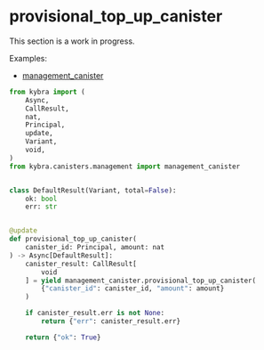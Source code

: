 # provisional_top_up_canister

This section is a work in progress.

Examples:

-   [management_canister](https://github.com/demergent-labs/kybra/tree/main/examples/management_canister)

```python
from kybra import (
    Async,
    CallResult,
    nat,
    Principal,
    update,
    Variant,
    void,
)
from kybra.canisters.management import management_canister


class DefaultResult(Variant, total=False):
    ok: bool
    err: str


@update
def provisional_top_up_canister(
    canister_id: Principal, amount: nat
) -> Async[DefaultResult]:
    canister_result: CallResult[
        void
    ] = yield management_canister.provisional_top_up_canister(
        {"canister_id": canister_id, "amount": amount}
    )

    if canister_result.err is not None:
        return {"err": canister_result.err}

    return {"ok": True}
```
